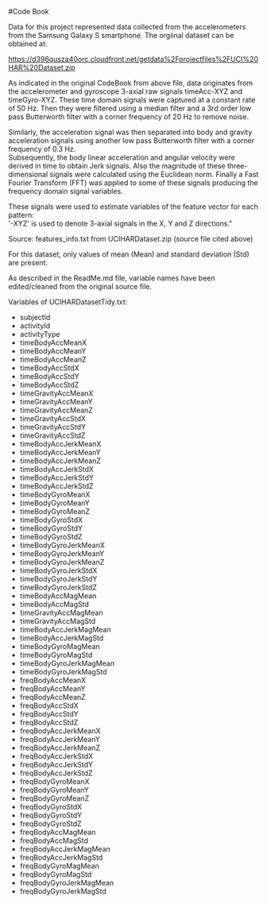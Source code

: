 #Code Book


Data for this project represented data collected from the accelerometers from the Samsung Galaxy S smartphone.  The orgiinal dataset can be obtained at:

https://d396qusza40orc.cloudfront.net/getdata%2Fprojectfiles%2FUCI%20HAR%20Dataset.zip 

As indicated in the original CodeBook from above file, data originates from the accelerometer and gyroscope 3-axial raw signals timeAcc-XYZ and timeGyro-XYZ. 
These time domain signals were captured at a constant rate of 50 Hz. 
Then they were filtered using a median filter and a 3rd order low pass Butterworth filter with a corner frequency of 20 Hz to remove noise. 

Similarly, the acceleration signal was then separated into body and gravity acceleration signals using another low pass Butterworth filter with a corner frequency of 0.3 Hz.   
Subsequently, the body linear acceleration and angular velocity were derived in time to obtain Jerk signals.
Also the magnitude of these three-dimensional signals were calculated using the Euclidean norm.
Finally a Fast Fourier Transform (FFT) was applied to some of these signals producing the frequency domain signal variables.

These signals were used to estimate variables of the feature vector for each pattern:  
'-XYZ' is used to denote 3-axial signals in the X, Y and Z directions."

Source:  features_info.txt from UCIHARDataset.zip (source file cited above)


For this dataset, only values of mean (Mean) and standard deviation (Std) are present.

As described in the ReadMe.md file, variable names have been edited/cleaned from the original source file.


Variables of UCIHARDatasetTidy.txt:

- subjectId
- activityId
- activityType
- timeBodyAccMeanX
- timeBodyAccMeanY
- timeBodyAccMeanZ
- timeBodyAccStdX
- timeBodyAccStdY
- timeBodyAccStdZ
- timeGravityAccMeanX
- timeGravityAccMeanY
- timeGravityAccMeanZ
- timeGravityAccStdX
- timeGravityAccStdY
- timeGravityAccStdZ
- timeBodyAccJerkMeanX
- timeBodyAccJerkMeanY
- timeBodyAccJerkMeanZ
- timeBodyAccJerkStdX
- timeBodyAccJerkStdY
- timeBodyAccJerkStdZ
- timeBodyGyroMeanX
- timeBodyGyroMeanY
- timeBodyGyroMeanZ
- timeBodyGyroStdX
- timeBodyGyroStdY
- timeBodyGyroStdZ
- timeBodyGyroJerkMeanX
- timeBodyGyroJerkMeanY
- timeBodyGyroJerkMeanZ
- timeBodyGyroJerkStdX
- timeBodyGyroJerkStdY
- timeBodyGyroJerkStdZ
- timeBodyAccMagMean
- timeBodyAccMagStd
- timeGravityAccMagMean
- timeGravityAccMagStd
- timeBodyAccJerkMagMean
- timeBodyAccJerkMagStd
- timeBodyGyroMagMean
- timeBodyGyroMagStd
- timeBodyGyroJerkMagMean
- timeBodyGyroJerkMagStd
- freqBodyAccMeanX
- freqBodyAccMeanY
- freqBodyAccMeanZ
- freqBodyAccStdX
- freqBodyAccStdY
- freqBodyAccStdZ
- freqBodyAccJerkMeanX
- freqBodyAccJerkMeanY
- freqBodyAccJerkMeanZ
- freqBodyAccJerkStdX
- freqBodyAccJerkStdY
- freqBodyAccJerkStdZ
- freqBodyGyroMeanX
- freqBodyGyroMeanY
- freqBodyGyroMeanZ
- freqBodyGyroStdX
- freqBodyGyroStdY
- freqBodyGyroStdZ
- freqBodyAccMagMean
- freqBodyAccMagStd
- freqBodyAccJerkMagMean
- freqBodyAccJerkMagStd
- freqBodyGyroMagMean
- freqBodyGyroMagStd
- freqBodyGyroJerkMagMean
- freqBodyGyroJerkMagStd
